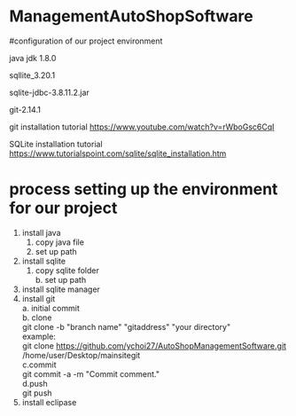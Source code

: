 # ManagementAutoShopSoftware
#configuration of our project environment

java jdk 1.8.0

sqllite_3.20.1

sqlite-jdbc-3.8.11.2.jar

git-2.14.1



git installation tutorial
https://www.youtube.com/watch?v=rWboGsc6CqI

SQLite installation tutorial
https://www.tutorialspoint.com/sqlite/sqlite_installation.htm



# process setting up the environment for our project

1. install java
    1. copy java file
    2. set up path<br />
2. install sqlite<br />
    1. copy sqlite folder<br />
    b. set up path<br />
3. install sqlite manager<br />
4. install git<br />
    a. initial commit<br />
    b. clone<br />
        git clone -b "branch name" "gitaddress" "your directory"<br />
        example:<br />
        git clone https://github.com/ychoi27/AutoShopManagementSoftware.git /home/user/Desktop/mainsitegit<br />
    c.commit<br />
        git commit -a -m "Commit comment."<br />
    d.push<br />
        git push<br />
5. install eclipase<br />
  
